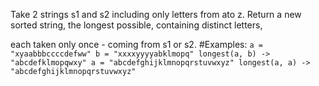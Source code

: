 Take 2 strings s1 and s2 including only letters from ato z. Return a new sorted string, the longest possible, containing distinct letters,

each taken only once - coming from s1 or s2. #Examples: ``` a = "xyaabbbccccdefww" b = "xxxxyyyyabklmopq" longest(a, b) -> "abcdefklmopqwxy"
a = "abcdefghijklmnopqrstuvwxyz" longest(a, a) -> "abcdefghijklmnopqrstuvwxyz" ```

